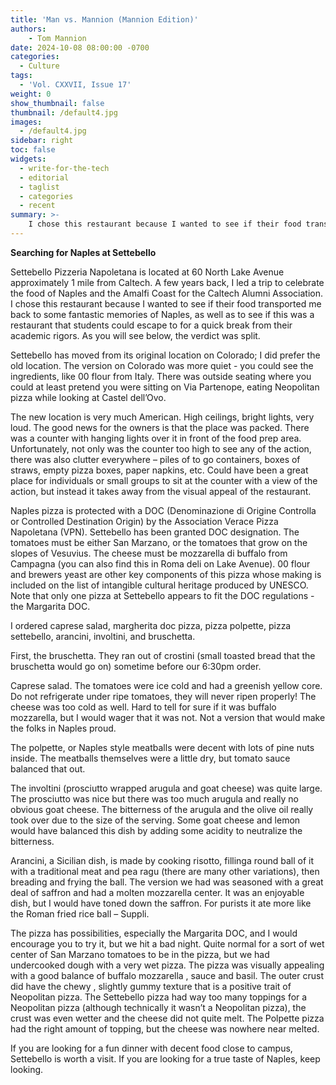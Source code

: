 ```yaml
---
title: 'Man vs. Mannion (Mannion Edition)'
authors:
    - Tom Mannion
date: 2024-10-08 08:00:00 -0700
categories:
  - Culture
tags:
  - 'Vol. CXXVII, Issue 17'
weight: 0
show_thumbnail: false
thumbnail: /default4.jpg
images:
  - /default4.jpg
sidebar: right
toc: false
widgets:
  - write-for-the-tech
  - editorial
  - taglist
  - categories
  - recent
summary: >-
    I chose this restaurant because I wanted to see if their food transported me back to some fantastic memories of Naples, as well as to see if this was a restaurant that students could escape to for a quick break from their academic rigors.
---
```


**Searching for Naples at Settebello**

Settebello Pizzeria Napoletana is located at 60 North Lake Avenue approximately 1 mile from Caltech. A few years back, I led a trip to celebrate the food of Naples and the Amalfi Coast for the Caltech Alumni Association. I chose this restaurant because I wanted to see if their food transported me back to some fantastic memories of Naples, as well as to see if this was a restaurant that students could escape to for a quick break from their academic rigors. As you will see below, the verdict was split.

Settebello has moved from its original location on Colorado; I did prefer the old location. The version on Colorado was more quiet - you could see the ingredients, like 00 flour from Italy. There was outside seating where you could at least pretend you were sitting on Via Partenope, eating Neopolitan pizza while looking at Castel dell’Ovo.

The new location is very much American. High ceilings, bright lights, very loud. The good news for the owners is that the place was packed. There was a counter with hanging lights over it in front of the food prep area. Unfortunately, not only was the counter too high to see any of the action, there was also clutter everywhere – piles of to go containers, boxes of straws, empty pizza boxes, paper napkins, etc. Could have been a great place for individuals or small groups to sit at the counter with a view of the action, but instead it takes away from the visual appeal of the restaurant.

Naples pizza is protected with a DOC (Denominazione di Origine Controlla or Controlled Destination Origin) by the Association Verace Pizza Napoletana (VPN). Settebello has been granted DOC designation. The tomatoes must be either San Marzano, or the tomatoes that grow on the slopes of Vesuvius. The cheese must be mozzarella di buffalo from Campagna (you can also find this in Roma deli on Lake Avenue). 00 flour and brewers yeast are other key components of this pizza whose making is included on the list of intangible cultural heritage produced by UNESCO. Note that  only one pizza at Settebello appears to fit the DOC regulations -  the Margarita DOC.

I ordered caprese salad, margherita doc pizza, pizza polpette, pizza settebello,  arancini, involtini, and bruschetta.

First, the bruschetta. They ran out of crostini (small toasted bread that the bruschetta would go on) sometime before our 6:30pm order.

Caprese salad. The tomatoes were ice cold and had a greenish yellow core. Do not refrigerate under ripe tomatoes, they will never ripen properly! The cheese was too cold as well. Hard to tell for sure if it was buffalo mozzarella, but I would wager that it was not. Not a version that would make the folks in Naples proud.

The polpette, or Naples style meatballs were decent with lots of pine nuts inside. The meatballs themselves were a little dry, but tomato sauce balanced that out.

The involtini (prosciutto wrapped arugula and goat cheese) was quite large. The prosciutto was nice but there was too much arugula and really no obvious goat cheese. The bitterness of the arugula and the olive oil really took over due to the size of the serving. Some goat cheese and lemon would have balanced this dish by adding some acidity to neutralize the bitterness.

Arancini, a Sicilian dish, is made by cooking risotto, fillinga round ball of it with a traditional meat and pea ragu (there are many other variations), then breading and frying the ball. The version we had was seasoned with a great deal of saffron and had a molten mozzarella center. It was an enjoyable dish, but I would have toned down the saffron. For purists it ate more like the Roman fried rice ball – Suppli.

The pizza has possibilities, especially the Margarita DOC, and I would encourage you to try it, but we hit a bad night. Quite normal for a sort of wet center of San Marzano tomatoes to be in the pizza, but we had undercooked dough with a very wet pizza. The pizza was visually appealing with a good balance of buffalo mozzarella , sauce and basil. The outer crust did have the chewy , slightly gummy texture that is a positive trait of Neopolitan pizza. The Settebello pizza had way too many toppings for a Neopolitan pizza (although technically it wasn’t a Neopolitan pizza), the crust was even wetter and the cheese did not quite melt. The Polpette pizza had the right amount of topping, but the cheese was nowhere near melted.

If you are looking for a fun dinner with decent food close to campus, Settebello is worth a visit. If you are looking for a true taste of Naples, keep looking.
